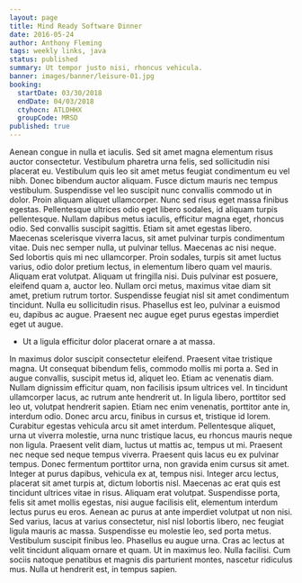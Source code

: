 ```yaml
---
layout: page
title: Mind Ready Software Dinner
date: 2016-05-24
author: Anthony Fleming
tags: weekly links, java
status: published
summary: Ut tempor justo nisi, rhoncus vehicula.
banner: images/banner/leisure-01.jpg
booking:
  startDate: 03/30/2018
  endDate: 04/03/2018
  ctyhocn: ATLDHHX
  groupCode: MRSD
published: true
---
```

Aenean congue in nulla et iaculis. Sed sit amet magna elementum risus auctor consectetur. Vestibulum pharetra urna felis, sed sollicitudin nisi placerat eu. Vestibulum quis leo sit amet metus feugiat condimentum eu vel nibh. Donec bibendum auctor aliquam. Fusce dictum mauris nec tempus vestibulum. Suspendisse vel leo suscipit nunc convallis commodo ut in dolor. Proin aliquam aliquet ullamcorper. Nunc sed risus eget massa finibus egestas. Pellentesque ultrices odio eget libero sodales, id aliquam turpis pellentesque. Nullam dapibus metus iaculis, efficitur magna eget, rhoncus odio. Sed convallis suscipit sagittis.
Etiam sit amet egestas libero. Maecenas scelerisque viverra lacus, sit amet pulvinar turpis condimentum vitae. Duis nec semper nulla, ut pulvinar tellus. Maecenas ac nisi neque. Sed lobortis quis mi nec ullamcorper. Proin sodales, turpis sit amet luctus varius, odio dolor pretium lectus, in elementum libero quam vel mauris. Aliquam erat volutpat. Aliquam ut fringilla nisi. Duis pulvinar est posuere, eleifend quam a, auctor leo. Nullam orci metus, maximus vitae diam sit amet, pretium rutrum tortor. Suspendisse feugiat nisl sit amet condimentum tincidunt. Nulla eu sollicitudin risus. Phasellus est leo, pulvinar a euismod eu, dapibus ac augue. Praesent nec augue eget purus egestas imperdiet eget ut augue.

* Ut a ligula efficitur dolor placerat ornare a at massa.

In maximus dolor suscipit consectetur eleifend. Praesent vitae tristique magna. Ut consequat bibendum felis, commodo mollis mi porta a. Sed in augue convallis, suscipit metus id, aliquet leo. Etiam ac venenatis diam. Nullam dignissim efficitur quam, non facilisis ipsum ultrices vel. In tincidunt ullamcorper lacus, ac rutrum ante hendrerit ut. In ligula libero, porttitor sed leo ut, volutpat hendrerit sapien. Etiam nec enim venenatis, porttitor ante in, interdum odio. Donec arcu arcu, finibus in cursus et, tristique id lorem. Curabitur egestas vehicula arcu sit amet interdum. Pellentesque aliquet, urna ut viverra molestie, urna nunc tristique lacus, eu rhoncus mauris neque non ligula. Praesent velit diam, luctus ut mattis ac, tempus ut mi. Praesent nec neque sed neque tempus viverra. Praesent quis lacus eu ex pulvinar tempus. Donec fermentum porttitor urna, non gravida enim cursus sit amet.
Integer at purus dapibus, vehicula ex at, tempus nisi. Integer arcu lectus, placerat sit amet turpis at, dictum lobortis nisl. Maecenas ac erat quis est tincidunt ultrices vitae in risus. Aliquam erat volutpat. Suspendisse porta, felis sit amet mollis egestas, nisi augue facilisis elit, elementum interdum lectus purus eu eros. Aenean ac purus at ante imperdiet volutpat ut non nisi. Sed varius, lacus at varius consectetur, nisl nisl lobortis libero, nec feugiat ligula mauris ac massa. Suspendisse eu molestie leo, sed porta metus. Vestibulum suscipit finibus leo. Phasellus eu augue urna. Cras ac lectus at velit tincidunt aliquam ornare et quam. Ut in maximus leo. Nulla facilisi. Cum sociis natoque penatibus et magnis dis parturient montes, nascetur ridiculus mus. Nulla ut hendrerit est, in tempus sapien.
